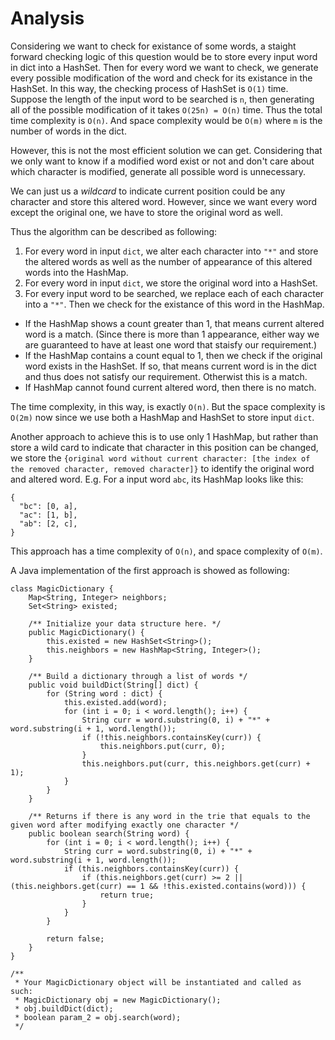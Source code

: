 # Analysis

Considering we want to check for existance of some words, a staight forward checking logic of this question would be to store every input word in dict into a HashSet. Then for every word we want to check, we generate every possible modification of the word and check for its existance in the HashSet. In this way, the checking process of HashSet is `O(1)` time. Suppose the length of the input word to be searched is `n`, then generating all of the possible modification of it takes `O(25n) = O(n)` time. Thus the total time complexity is `O(n)`. And space complexity would be `O(m)` where `m` is the number of words in the dict. 

However, this is not the most efficient solution we can get. Considering that we only want to know if a modified word exist or not and don't care about which character is modified, generate all possible word is unnecessary. 

We can just us a _wildcard_ to indicate current position could be any character and store this altered word. However, since we want every word except the original one, we have to store the original word as well. 

Thus the algorithm can be described as following:

1. For every word in input `dict`, we alter each character into `"*"` and store the altered words as well as the number of appearance of this altered words into the HashMap.   
2. For every word in input `dict`, we store the original word into a HashSet. 
3. For every input word to be searched, we replace each of each character into a `"*"`. Then we check for the existance of this word in the HashMap.   
  - If the HashMap shows a count greater than 1, that means current altered word is a match. (Since there is more than 1 appearance, either way we are guaranteed to have at least one word that staisfy our requirement.)   
  - If the HashMap contains a count equal to 1, then we check if the original word exists in the HashSet. If so, that means current word is in the dict and thus does not satisfy our requirement. Otherwist this is a match. 
  - If HashMap cannot found current altered word, then there is no match. 
  
The time complexity, in this way, is exactly `O(n)`. But the space complexity is `O(2m)` now since we use both a HashMap and HashSet to store input `dict`.

Another approach to achieve this is to use only 1 HashMap, but rather than store a wild card to indicate that character in this position can be changed, we store the `{original word without current character: [the index of the removed character, removed character]}` to identify the original word and altered word. E.g. For a input word `abc`, its HashMap looks like this: 

```
{
  "bc": [0, a],
  "ac": [1, b],
  "ab": [2, c],
}
```

This approach has a time complexity of `O(n)`, and space complexity of `O(m)`.

A Java implementation of the first approach is showed as following:

```
class MagicDictionary {
    Map<String, Integer> neighbors;
    Set<String> existed;
    
    /** Initialize your data structure here. */
    public MagicDictionary() {
        this.existed = new HashSet<String>();
        this.neighbors = new HashMap<String, Integer>();
    }
    
    /** Build a dictionary through a list of words */
    public void buildDict(String[] dict) {
        for (String word : dict) {
            this.existed.add(word);
            for (int i = 0; i < word.length(); i++) {
                String curr = word.substring(0, i) + "*" + word.substring(i + 1, word.length());
                if (!this.neighbors.containsKey(curr)) {
                    this.neighbors.put(curr, 0);
                }
                this.neighbors.put(curr, this.neighbors.get(curr) + 1);
            }
        }
    }
    
    /** Returns if there is any word in the trie that equals to the given word after modifying exactly one character */
    public boolean search(String word) {
        for (int i = 0; i < word.length(); i++) {
            String curr = word.substring(0, i) + "*" + word.substring(i + 1, word.length());
            if (this.neighbors.containsKey(curr)) {
                if (this.neighbors.get(curr) >= 2 || (this.neighbors.get(curr) == 1 && !this.existed.contains(word))) {
                    return true;
                }
            }
        }
        
        return false;
    }
}

/**
 * Your MagicDictionary object will be instantiated and called as such:
 * MagicDictionary obj = new MagicDictionary();
 * obj.buildDict(dict);
 * boolean param_2 = obj.search(word);
 */
```
